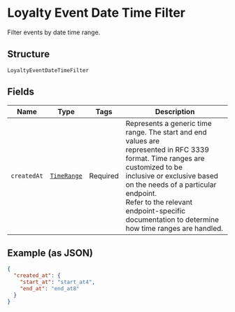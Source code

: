 <!-- Optimized: 2025-10-06 -->
<!-- RPM: 1.6.2.1.1.6.2.1_loyalty-event-date-time-filter_20251006 -->
<!-- Session: E2E RPM DNA Application -->
<!-- AOM: RND (Reggie & Dro) -->
<!-- COI: TECHNOLOGY -->
<!-- RPM: HIGH -->
<!-- ACTION: BUILD -->

# Loyalty Event Date Time Filter

Filter events by date time range.

## Structure

`LoyaltyEventDateTimeFilter`

## Fields

| Name | Type | Tags | Description |
|  --- | --- | --- | --- |
| `createdAt` | [`TimeRange`](../../doc/models/time-range.md) | Required | Represents a generic time range. The start and end values are<br>represented in RFC 3339 format. Time ranges are customized to be<br>inclusive or exclusive based on the needs of a particular endpoint.<br>Refer to the relevant endpoint-specific documentation to determine<br>how time ranges are handled. |

## Example (as JSON)

```json
{
  "created_at": {
    "start_at": "start_at4",
    "end_at": "end_at8"
  }
}
```
